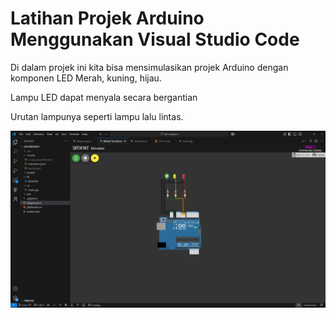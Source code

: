 # Latihan Projek Arduino Menggunakan Visual Studio Code  

Di dalam projek ini kita bisa mensimulasikan projek Arduino dengan komponen LED Merah, kuning, hijau.

Lampu LED dapat menyala secara bergantian

Urutan lampunya seperti lampu lalu lintas.

![Screen Shot Projek LED](https://github.com/Bilal-Dhafin-Hibatullah/LED-Arduino-1/blob/main/screenshot/Screenshot%202025-02-15%20083218.png?raw=true)
